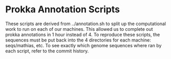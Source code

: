 # Prokka Annotation Scripts

These scripts are derived from ../annotation.sh to split up the computational work to run on each of our machines.
This allowed us to complete out prokka annotations in 1 hour instead of 4.
To reproduce these scripts, the sequences must be put back into the 4 directories for each machine: seqs/mathias, etc.
To see exactly which genome sequences where ran by each script, refer to the commit history.
